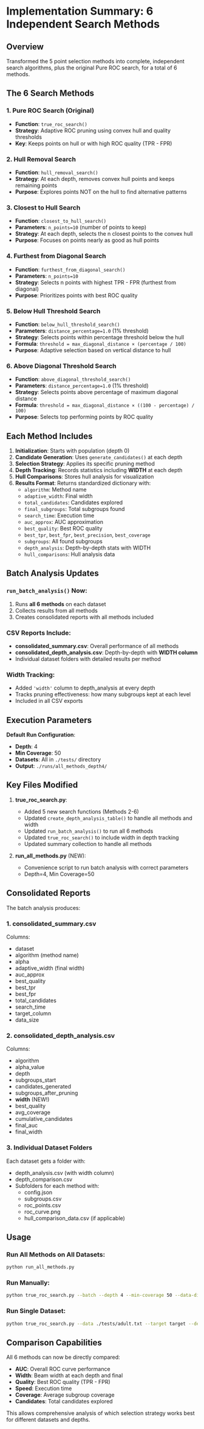# Implementation Summary: 6 Independent Search Methods

## Overview
Transformed the 5 point selection methods into complete, independent search algorithms, plus the original Pure ROC search, for a total of 6 methods.

## The 6 Search Methods

### 1. Pure ROC Search (Original)
- **Function**: `true_roc_search()`
- **Strategy**: Adaptive ROC pruning using convex hull and quality thresholds
- **Key**: Keeps points on hull or with high ROC quality (TPR - FPR)

### 2. Hull Removal Search
- **Function**: `hull_removal_search()`
- **Strategy**: At each depth, removes convex hull points and keeps remaining points
- **Purpose**: Explores points NOT on the hull to find alternative patterns

### 3. Closest to Hull Search
- **Function**: `closest_to_hull_search()`
- **Parameters**: `n_points=10` (number of points to keep)
- **Strategy**: At each depth, selects the n closest points to the convex hull
- **Purpose**: Focuses on points nearly as good as hull points

### 4. Furthest from Diagonal Search
- **Function**: `furthest_from_diagonal_search()`
- **Parameters**: `n_points=10`
- **Strategy**: Selects n points with highest TPR - FPR (furthest from diagonal)
- **Purpose**: Prioritizes points with best ROC quality

### 5. Below Hull Threshold Search
- **Function**: `below_hull_threshold_search()`
- **Parameters**: `distance_percentage=1.0` (1% threshold)
- **Strategy**: Selects points within percentage threshold below the hull
- **Formula**: `threshold = max_diagonal_distance × (percentage / 100)`
- **Purpose**: Adaptive selection based on vertical distance to hull

### 6. Above Diagonal Threshold Search
- **Function**: `above_diagonal_threshold_search()`
- **Parameters**: `distance_percentage=1.0` (1% threshold)
- **Strategy**: Selects points above percentage of maximum diagonal distance
- **Formula**: `threshold = max_diagonal_distance × ((100 - percentage) / 100)`
- **Purpose**: Selects top performing points by ROC quality

## Each Method Includes

1. **Initialization**: Starts with population (depth 0)
2. **Candidate Generation**: Uses `generate_candidates()` at each depth
3. **Selection Strategy**: Applies its specific pruning method
4. **Depth Tracking**: Records statistics including **WIDTH** at each depth
5. **Hull Comparisons**: Stores hull analysis for visualization
6. **Results Format**: Returns standardized dictionary with:
   - `algorithm`: Method name
   - `adaptive_width`: Final width
   - `total_candidates`: Candidates explored
   - `final_subgroups`: Total subgroups found
   - `search_time`: Execution time
   - `auc_approx`: AUC approximation
   - `best_quality`: Best ROC quality
   - `best_tpr`, `best_fpr`, `best_precision`, `best_coverage`
   - `subgroups`: All found subgroups
   - `depth_analysis`: Depth-by-depth stats with WIDTH
   - `hull_comparisons`: Hull analysis data

## Batch Analysis Updates

### `run_batch_analysis()` Now:
1. Runs **all 6 methods** on each dataset
2. Collects results from all methods
3. Creates consolidated reports with all methods included

### CSV Reports Include:
- **consolidated_summary.csv**: Overall performance of all methods
- **consolidated_depth_analysis.csv**: Depth-by-depth with **WIDTH column**
- Individual dataset folders with detailed results per method

### Width Tracking:
- Added `'width'` column to depth_analysis at every depth
- Tracks pruning effectiveness: how many subgroups kept at each level
- Included in all CSV exports

## Execution Parameters

**Default Run Configuration**:
- **Depth**: 4
- **Min Coverage**: 50
- **Datasets**: All in `./tests/` directory
- **Output**: `./runs/all_methods_depth4/`

## Key Files Modified

1. **true_roc_search.py**:
   - Added 5 new search functions (Methods 2-6)
   - Updated `create_depth_analysis_table()` to handle all methods and width
   - Updated `run_batch_analysis()` to run all 6 methods
   - Updated `true_roc_search()` to include width in depth tracking
   - Updated summary collection to handle all methods

2. **run_all_methods.py** (NEW):
   - Convenience script to run batch analysis with correct parameters
   - Depth=4, Min Coverage=50

## Consolidated Reports

The batch analysis produces:

### 1. consolidated_summary.csv
Columns:
- dataset
- algorithm (method name)
- alpha
- adaptive_width (final width)
- auc_approx
- best_quality
- best_tpr
- best_fpr
- total_candidates
- search_time
- target_column
- data_size

### 2. consolidated_depth_analysis.csv
Columns:
- algorithm
- alpha_value
- depth
- subgroups_start
- candidates_generated
- subgroups_after_pruning
- **width** (NEW!)
- best_quality
- avg_coverage
- cumulative_candidates
- final_auc
- final_width

### 3. Individual Dataset Folders
Each dataset gets a folder with:
- depth_analysis.csv (with width column)
- depth_comparison.csv
- Subfolders for each method with:
  - config.json
  - subgroups.csv
  - roc_points.csv
  - roc_curve.png
  - hull_comparison_data.csv (if applicable)

## Usage

### Run All Methods on All Datasets:
```bash
python run_all_methods.py
```

### Run Manually:
```bash
python true_roc_search.py --batch --depth 4 --min-coverage 50 --data-dir ./tests --output ./runs/all_methods_depth4 --pure-roc
```

### Run Single Dataset:
```bash
python true_roc_search.py --data ./tests/adult.txt --target target --depth 4 --min-coverage 50 --output ./runs/single_test --pure-roc
```

## Comparison Capabilities

All 6 methods can now be directly compared:
- **AUC**: Overall ROC curve performance
- **Width**: Beam width at each depth and final
- **Quality**: Best ROC quality (TPR - FPR)
- **Speed**: Execution time
- **Coverage**: Average subgroup coverage
- **Candidates**: Total candidates explored

This allows comprehensive analysis of which selection strategy works best for different datasets and depths.
